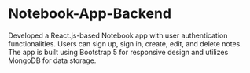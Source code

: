 # Notebook-App-Backend
Developed a React.js-based Notebook app with user authentication functionalities. Users can sign up, sign in, create, edit, and delete notes. The app is built using Bootstrap 5 for responsive design and utilizes MongoDB for data storage.

